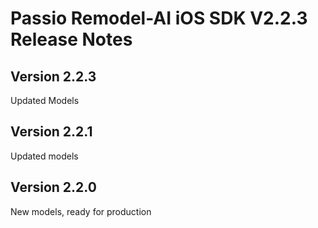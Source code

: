 # Passio Remodel-AI iOS SDK V2.2.3 Release Notes
## Version 2.2.3

Updated Models

## Version  2.2.1

Updated models

## Version  2.2.0

New models, ready for production